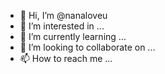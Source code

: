 - 👋 Hi, I’m @nanaloveu
- 👀 I’m interested in ...
- 🌱 I’m currently learning ...
- 💞️ I’m looking to collaborate on ...
- 📫 How to reach me ...

<!---
nanaloveu/nanaloveu is a ✨ special ✨ repository because its `README.md` (this file) appears on your GitHub profile.
You can click the Preview link to take a look at your changes.
--->
